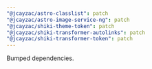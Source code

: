 ```yaml
---
"@jcayzac/astro-classlist": patch
"@jcayzac/astro-image-service-ng": patch
"@jcayzac/shiki-theme-token": patch
"@jcayzac/shiki-transformer-autolinks": patch
"@jcayzac/shiki-transformer-token": patch
---
```


Bumped dependencies.
